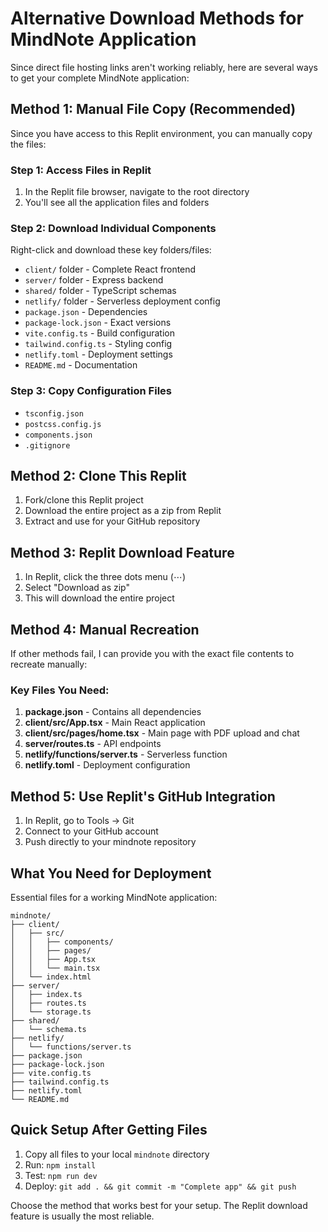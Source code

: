 # Alternative Download Methods for MindNote Application

Since direct file hosting links aren't working reliably, here are several ways to get your complete MindNote application:

## Method 1: Manual File Copy (Recommended)

Since you have access to this Replit environment, you can manually copy the files:

### Step 1: Access Files in Replit
1. In the Replit file browser, navigate to the root directory
2. You'll see all the application files and folders

### Step 2: Download Individual Components
Right-click and download these key folders/files:
- `client/` folder - Complete React frontend
- `server/` folder - Express backend
- `shared/` folder - TypeScript schemas  
- `netlify/` folder - Serverless deployment config
- `package.json` - Dependencies
- `package-lock.json` - Exact versions
- `vite.config.ts` - Build configuration
- `tailwind.config.ts` - Styling config
- `netlify.toml` - Deployment settings
- `README.md` - Documentation

### Step 3: Copy Configuration Files
- `tsconfig.json`
- `postcss.config.js`
- `components.json`
- `.gitignore`

## Method 2: Clone This Replit

1. Fork/clone this Replit project
2. Download the entire project as a zip from Replit
3. Extract and use for your GitHub repository

## Method 3: Replit Download Feature

1. In Replit, click the three dots menu (⋯)
2. Select "Download as zip"
3. This will download the entire project

## Method 4: Manual Recreation

If other methods fail, I can provide you with the exact file contents to recreate manually:

### Key Files You Need:

1. **package.json** - Contains all dependencies
2. **client/src/App.tsx** - Main React application
3. **client/src/pages/home.tsx** - Main page with PDF upload and chat
4. **server/routes.ts** - API endpoints
5. **netlify/functions/server.ts** - Serverless function
6. **netlify.toml** - Deployment configuration

## Method 5: Use Replit's GitHub Integration

1. In Replit, go to Tools → Git
2. Connect to your GitHub account
3. Push directly to your mindnote repository

## What You Need for Deployment

Essential files for a working MindNote application:

```
mindnote/
├── client/
│   ├── src/
│   │   ├── components/
│   │   ├── pages/
│   │   ├── App.tsx
│   │   └── main.tsx
│   └── index.html
├── server/
│   ├── index.ts
│   ├── routes.ts
│   └── storage.ts
├── shared/
│   └── schema.ts
├── netlify/
│   └── functions/server.ts
├── package.json
├── package-lock.json
├── vite.config.ts
├── tailwind.config.ts
├── netlify.toml
└── README.md
```

## Quick Setup After Getting Files

1. Copy all files to your local `mindnote` directory
2. Run: `npm install`
3. Test: `npm run dev`
4. Deploy: `git add . && git commit -m "Complete app" && git push`

Choose the method that works best for your setup. The Replit download feature is usually the most reliable.
